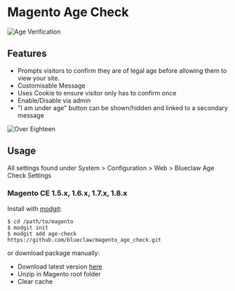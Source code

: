 # Magento Age Check

![Age Verification](http://www.blueclawsearch.co.uk/wp-content/uploads/2012/08/top-graphic.jpg)

## Features

* Prompts visitors to confirm they are of legal age before allowing them to view your site.
* Customisable Message
* Uses Cookie to ensure visitor only has to confirm once
* Enable/Disable via admin
* "I am under age" button can be shown/hidden and linked to a secondary message

![Over Eighteen](http://www.blueclawsearch.co.uk/wp-content/uploads/2012/08/over-eighteen1.jpg)

## Usage

All settings found under System > Configuration > Web > Blueclaw Age Check Settings


### Magento CE 1.5.x, 1.6.x, 1.7.x, 1.8.x

Install with [modgit](https://github.com/blueclaw/magento_age_check.git):

    $ cd /path/to/magento
    $ modgit init
    $ modgit add age-check https://github.com/blueclaw/magento_age_check.git

or download package manually:

* Download latest version [here](https://github.com/blueclaw/magento_age_check/archive/master.zip)
* Unzip in Magento root folder
* Clear cache
